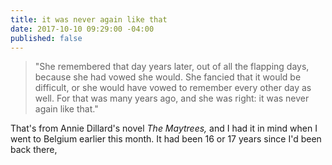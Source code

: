 ```yaml
---
title: it was never again like that
date: 2017-10-10 09:29:00 -04:00
published: false
---
```


> "She remembered that day years later, out of all the flapping days, because she had vowed she would. She fancied that it would be difficult, or she would have vowed to remember every other day as well. For that was many years ago, and she was right: it was never again like that."

That's from Annie Dillard's novel *The Maytrees,* and I had it in mind when I went to Belgium earlier this month. It had been 16 or 17 years since I'd been back there, 